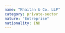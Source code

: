 ```yaml
---
name: "Khaitan & Co. LLP"
category: private-sector
nature: "Entreprise"
nationality: IND
---
```

    